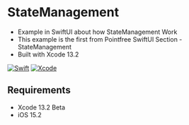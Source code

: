 # StateManagement

- Example in SwiftUI about how StateManagement Work
- This example is the first from Pointfree SwiftUI Section - StateManagement 
- Built with Xcode 13.2

[![Swift](https://img.shields.io/badge/Swift-5.1-orange.svg)](https://swift.org)
[![Xcode](https://img.shields.io/badge/Xcode-13.2-blue.svg)](https://developer.apple.com/xcode)

## Requirements
- Xcode 13.2 Beta
- iOS 15.2

